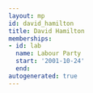 ```yaml
---
layout: mp
id: david_hamilton
title: David Hamilton
memberships:
- id: lab
  name: Labour Party
  start: '2001-10-24'
  end: 
autogenerated: true
---
```

